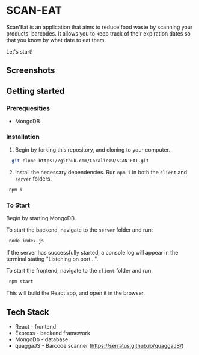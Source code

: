 # SCAN-EAT

Scan'Eat is an application that aims to reduce food waste by scanning your products' barcodes. 
It allows you to keep track of their expiration dates so that you know by what date to eat them. 

Let's start!

## Screenshots


## Getting started

### Prerequesities
* MongoDB

### Installation

1. Begin by forking this repository, and cloning to your computer. 

 ```bash
   git clone https://github.com/Coralie19/SCAN-EAT.git
 ```
   
2.  Install the necessary dependencies. Run `npm i` in both the `client` and `server` folders.  


   ```bash
    npm i
  ```
  
### To Start

Begin by starting MongoDB.

To start the backend, navigate to the `server` folder and run:

   ```bash
    node index.js
  ```

If the server has successfully started, a console log will appear in the terminal stating "Listening on port...".

To start the frontend, navigate to the `client` folder and run:

   ```bash
    npm start
  ```
  
This will build the React app, and open it in the browser.


## Tech Stack

* React - frontend
* Express - backend framework
* MongoDb - database
* quaggaJS - Barcode scanner (https://serratus.github.io/quaggaJS/)
